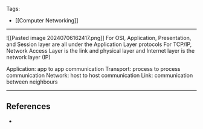 Tags:
- [[Computer Networking]]
---
![[Pasted image 20240706162417.png]]
For OSI, Application, Presentation, and Session layer are all under the Application Layer protocols
For TCP/IP, Network Access Layer is the link and physical layer and Internet layer is the network layer (IP)

Application: app to app communication
Transport: process to process communication
Network: host to host communication
Link: communication between neighbours

---
## References
- 